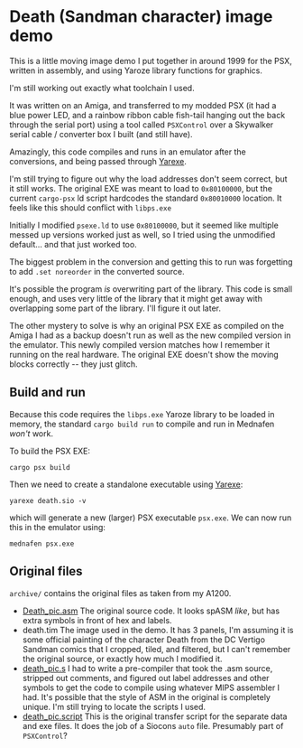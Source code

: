 # Death (Sandman character) image demo

This is a little moving image demo I put together in around 1999 for the PSX, written in assembly, and using Yaroze library functions for graphics.

I'm still working out exactly what toolchain I used.

It was written on an Amiga, and transferred to my modded PSX (it had a blue power LED, and a rainbow ribbon cable fish-tail hanging out the back through the serial port)
 using a tool called `PSXControl` over a Skywalker serial cable / converter box I built (and still have).

Amazingly, this code compiles and runs in an emulator after the conversions, and being passed through [Yarexe](https://github.com/gwald/Yarexe).

I'm still trying to figure out why the load addresses don't seem correct, but it still works. The original EXE was meant to load to `0x80100000`, but the current
`cargo-psx` ld script hardcodes the standard `0x80010000` location. It feels like this should conflict with `libps.exe`

Initially I modified `psexe.ld` to use `0x80100000`, but it seemed like multiple messed up versions worked just as well, so I tried using the unmodified default... and that just worked too.

The biggest problem in the conversion and getting this to run was forgetting to add `.set noreorder` in the converted source.

It's possible the program _is_ overwriting part of the library. This code is small enough, and uses very little of the library that it might get away with overlapping some part of the library.
I'll figure it out later.

The other mystery to solve is why an original PSX EXE as compiled on the Amiga I had as a backup doesn't run as well as the new compiled version in the emulator.
This newly compiled version matches how I remember it running on the real hardware. The original EXE doesn't show the moving blocks correctly -- they just glitch.

## Build and run

Because this code requires the `libps.exe` Yaroze library to be loaded in memory, the standard `cargo build run` to compile and run in Mednafen _won't_ work.

To build the PSX EXE:

    cargo psx build


Then we need to create a standalone executable using [Yarexe](https://github.com/gwald/Yarexe):

    yarexe death.sio -v

which will generate a new (larger) PSX executable `psx.exe`. We can now run this in the emulator using:

    mednafen psx.exe


## Original files
`archive/` contains the original files as taken from my A1200.

* [Death_pic.asm](archive/Death_pic.asm) The original source code. It looks spASM _like_, but has extra symbols in front of hex and labels.
* death.tim The image used in the demo. It has 3 panels, I'm assuming it is some official painting of the character Death from the DC Vertigo Sandman comics that I cropped, tiled, and filtered, but I can't remember the original source, or exactly how much I modified it.
* [death_pic.s](archive/death_pic.s) I had to write a pre-compiler that took the .asm source, stripped out comments, and figured out label addresses and other symbols to get the code to compile using whatever MIPS assembler I had. It's possible that the style of ASM in the original is completely unique. I'm still trying to locate the scripts I used.
* [death_pic.script](archive/death_pic.script) This is the original transfer script for the separate data and exe files. It does the job of a Siocons `auto` file. Presumably part of `PSXControl`?
